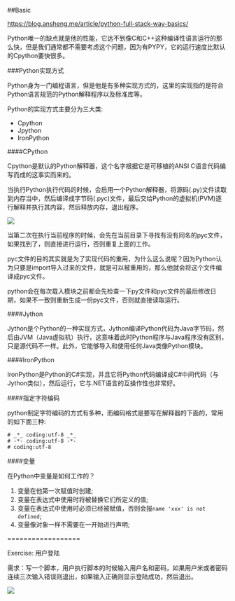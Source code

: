 ##Basic

<https://blog.ansheng.me/article/python-full-stack-way-basics/>

Python唯一的缺点就是他的性能，它达不到像C和C++这种编译性语言运行的那么快，但是我们通常都不需要考虑这个问题，因为有PYPY，它的运行速度比默认的Cpython要快很多。

###Python实现方式

Python身为一门编程语言，但是他是有多种实现方式的，这里的实现指的是符合Python语言规范的Python解释程序以及标准库等。

Python的实现方式主要分为三大类:

- Cpython
- Jpython
- IronPython


####CPython

Cpython是默认的Python解释器，这个名字根据它是可移植的ANSI C语言代码编写而成的这事实而来的。

当执行Python执行代码的时候，会启用一个Python解释器，将源码(.py)文件读取到内存当中，然后编译成字节码(.pyc)文件，最后交给Python的虚拟机(PVM)逐行解释并执行其内容，然后释放内存，退出程序。

![](http://okye062gb.bkt.clouddn.com/2017-05-04-UNADJUSTEDNONRAW_thumb_d09.jpg)

当第二次在执行当前程序的时候，会先在当前目录下寻找有没有同名的pyc文件，如果找到了，则直接进行运行，否则重复上面的工作。

pyc文件的目的其实就是为了实现代码的重用，为什么这么说呢？因为Python认为只要是import导入过来的文件，就是可以被重用的，那么他就会将这个文件编译成pyc文件。

python会在每次载入模块之前都会先检查一下py文件和pyc文件的最后修改日期，如果不一致则重新生成一份pyc文件，否则就直接读取运行。


####Jython

Jython是个Python的一种实现方式，Jython编译Python代码为Java字节码，然后由JVM（Java虚拟机）执行，这意味着此时Python程序与Java程序没有区别，只是源代码不一样。此外，它能够导入和使用任何Java类像Python模块。


####IronPython

IronPython是Python的C#实现，并且它将Python代码编译成C#中间代码（与Jython类似），然后运行，它与.NET语言的互操作性也非常好。


####指定字符编码

python制定字符编码的方式有多种，而编码格式是要写在解释器的下面的，常用的如下面三种:

```
# _*_ coding:utf-8 _*_
# -*- coding:utf-8 -*-
# coding:utf-8
```

####变量

在Python中变量是如何工作的？

1. 变量在他第一次赋值时创建;
2. 变量在表达式中使用时将被替换它们所定义的值;
3. 变量在表达式中使用时必须已经被赋值，否则会报`name 'xxx' is not defined`;
4. 变量像对象一样不需要在一开始进行声明;


==================


Exercise: 用户登陆

需求：写一个脚本，用户执行脚本的时候输入用户名和密码，如果用户米或者密码连续三次输入错误则退出，如果输入正确则显示登陆成功，然后退出。

![](http://okye062gb.bkt.clouddn.com/2017-05-04-053809.jpg)

